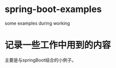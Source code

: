# spring-boot-examples
some examples during working

记录一些工作中用到的内容
======================

主要是与springBoot结合的小例子。
